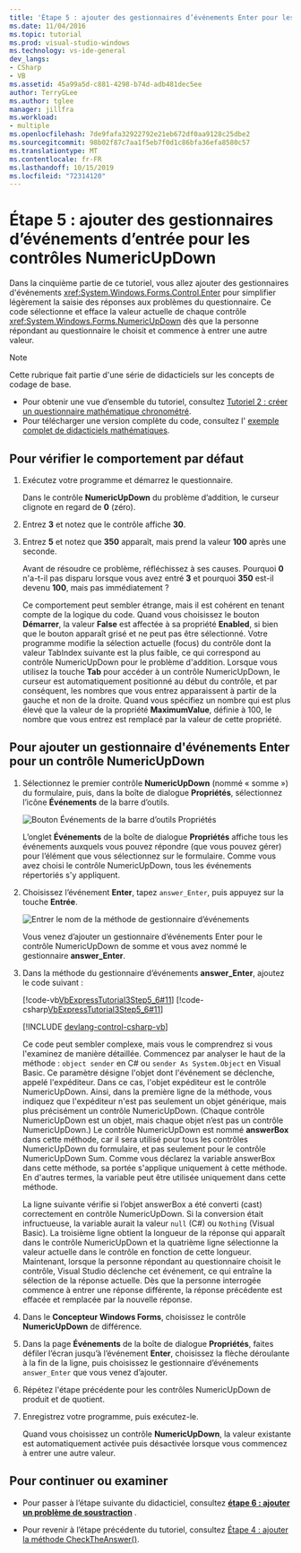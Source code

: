 ```yaml
---
title: 'Étape 5 : ajouter des gestionnaires d’événements Enter pour les contrôles NumericUpDown'
ms.date: 11/04/2016
ms.topic: tutorial
ms.prod: visual-studio-windows
ms.technology: vs-ide-general
dev_langs:
- CSharp
- VB
ms.assetid: 45a99a5d-c881-4298-b74d-adb481dec5ee
author: TerryGLee
ms.author: tglee
manager: jillfra
ms.workload:
- multiple
ms.openlocfilehash: 7de9fafa32922792e21eb672df0aa9128c25dbe2
ms.sourcegitcommit: 98b02f87c7aa1f5eb7f0d1c86bfa36efa8580c57
ms.translationtype: MT
ms.contentlocale: fr-FR
ms.lasthandoff: 10/15/2019
ms.locfileid: "72314120"
---
```

# <a name="step-5-add-enter-event-handlers-for-the-numericupdown-controls"></a>Étape 5 : ajouter des gestionnaires d’événements d’entrée pour les contrôles NumericUpDown

Dans la cinquième partie de ce tutoriel, vous allez ajouter des gestionnaires d'événements <xref:System.Windows.Forms.Control.Enter> pour simplifier légèrement la saisie des réponses aux problèmes du questionnaire. Ce code sélectionne et efface la valeur actuelle de chaque contrôle <xref:System.Windows.Forms.NumericUpDown> dès que la personne répondant au questionnaire le choisit et commence à entrer une autre valeur.

> [!NOTE]
> Cette rubrique fait partie d'une série de didacticiels sur les concepts de codage de base.
> - Pour obtenir une vue d’ensemble du tutoriel, consultez [Tutoriel 2 : créer un questionnaire mathématique chronométré](../ide/tutorial-2-create-a-timed-math-quiz.md).
> - Pour télécharger une version complète du code, consultez l' [exemple complet de didacticiels mathématiques](https://code.msdn.microsoft.com/Complete-Math-Quiz-8581813c).

## <a name="to-verify-the-default-behavior"></a>Pour vérifier le comportement par défaut

1. Exécutez votre programme et démarrez le questionnaire.

     Dans le contrôle **NumericUpDown** du problème d’addition, le curseur clignote en regard de **0** (zéro).

2. Entrez **3** et notez que le contrôle affiche **30**.

3. Entrez **5** et notez que **350** apparaît, mais prend la valeur **100** après une seconde.

     Avant de résoudre ce problème, réfléchissez à ses causes. Pourquoi **0** n'a-t-il pas disparu lorsque vous avez entré **3** et pourquoi **350** est-il devenu **100**, mais pas immédiatement ?

     Ce comportement peut sembler étrange, mais il est cohérent en tenant compte de la logique du code. Quand vous choisissez le bouton **Démarrer**, la valeur **False** est affectée à sa propriété **Enabled**, si bien que le bouton apparaît grisé et ne peut pas être sélectionné. Votre programme modifie la sélection actuelle (focus) du contrôle dont la valeur TabIndex suivante est la plus faible, ce qui correspond au contrôle NumericUpDown pour le problème d'addition. Lorsque vous utilisez la touche **Tab** pour accéder à un contrôle NumericUpDown, le curseur est automatiquement positionné au début du contrôle, et par conséquent, les nombres que vous entrez apparaissent à partir de la gauche et non de la droite. Quand vous spécifiez un nombre qui est plus élevé que la valeur de la propriété **MaximumValue**, définie à 100, le nombre que vous entrez est remplacé par la valeur de cette propriété.

## <a name="to-add-an-enter-event-handler-for-a-numericupdown-control"></a>Pour ajouter un gestionnaire d'événements Enter pour un contrôle NumericUpDown

1. Sélectionnez le premier contrôle **NumericUpDown** (nommé « somme ») du formulaire, puis, dans la boîte de dialogue **Propriétés**, sélectionnez l’icône **Événements** de la barre d’outils.

   ![Bouton Événements de la barre d’outils Propriétés](media/control-properties-events.png)

   L’onglet **Événements** de la boîte de dialogue **Propriétés** affiche tous les événements auxquels vous pouvez répondre (que vous pouvez gérer) pour l’élément que vous sélectionnez sur le formulaire. Comme vous avez choisi le contrôle NumericUpDown, tous les événements répertoriés s'y appliquent.

2. Choisissez l’événement **Enter**, tapez `answer_Enter`, puis appuyez sur la touche **Entrée**.

   ![Entrer le nom de la méthode de gestionnaire d’événements](media/enter-event.png)

   Vous venez d’ajouter un gestionnaire d’événements Enter pour le contrôle NumericUpDown de somme et vous avez nommé le gestionnaire **answer_Enter**.

3. Dans la méthode du gestionnaire d’événements **answer_Enter**, ajoutez le code suivant :

     [!code-vb[VbExpressTutorial3Step5_6#11](../ide/codesnippet/VisualBasic/step-5-add-enter-event-handlers-for-the-numericupdown-controls_1.vb)]
     [!code-csharp[VbExpressTutorial3Step5_6#11](../ide/codesnippet/CSharp/step-5-add-enter-event-handlers-for-the-numericupdown-controls_1.cs)]

     [!INCLUDE [devlang-control-csharp-vb](./includes/devlang-control-csharp-vb.md)]

     Ce code peut sembler complexe, mais vous le comprendrez si vous l'examinez de manière détaillée. Commencez par analyser le haut de la méthode : `object sender` en C# ou `sender As System.Object` en Visual Basic. Ce paramètre désigne l'objet dont l'événement se déclenche, appelé l'expéditeur. Dans ce cas, l'objet expéditeur est le contrôle NumericUpDown. Ainsi, dans la première ligne de la méthode, vous indiquez que l'expéditeur n'est pas seulement un objet générique, mais plus précisément un contrôle NumericUpDown. (Chaque contrôle NumericUpDown est un objet, mais chaque objet n’est pas un contrôle NumericUpDown.) Le contrôle NumericUpDown est nommé **answerBox** dans cette méthode, car il sera utilisé pour tous les contrôles NumericUpDown du formulaire, et pas seulement pour le contrôle NumericUpDown Sum. Comme vous déclarez la variable answerBox dans cette méthode, sa portée s'applique uniquement à cette méthode. En d'autres termes, la variable peut être utilisée uniquement dans cette méthode.

     La ligne suivante vérifie si l’objet answerBox a été converti (cast) correctement en contrôle NumericUpDown. Si la conversion était infructueuse, la variable aurait la valeur `null` (C#) ou `Nothing` (Visual Basic). La troisième ligne obtient la longueur de la réponse qui apparaît dans le contrôle NumericUpDown et la quatrième ligne sélectionne la valeur actuelle dans le contrôle en fonction de cette longueur. Maintenant, lorsque la personne répondant au questionnaire choisit le contrôle, Visual Studio déclenche cet événement, ce qui entraîne la sélection de la réponse actuelle. Dès que la personne interrogée commence à entrer une réponse différente, la réponse précédente est effacée et remplacée par la nouvelle réponse.

4. Dans le **Concepteur Windows Forms**, choisissez le contrôle **NumericUpDown** de différence.

5. Dans la page **Événements** de la boîte de dialogue **Propriétés**, faites défiler l’écran jusqu’à l’événement **Enter**, choisissez la flèche déroulante à la fin de la ligne, puis choisissez le gestionnaire d’événements `answer_Enter` que vous venez d’ajouter.

6. Répétez l'étape précédente pour les contrôles NumericUpDown de produit et de quotient.

7. Enregistrez votre programme, puis exécutez-le.

     Quand vous choisissez un contrôle **NumericUpDown**, la valeur existante est automatiquement activée puis désactivée lorsque vous commencez à entrer une autre valeur.

## <a name="to-continue-or-review"></a>Pour continuer ou examiner

- Pour passer à l’étape suivante du didacticiel, consultez **[étape 6 : ajouter un problème de soustraction](../ide/step-6-add-a-subtraction-problem.md)** .

- Pour revenir à l’étape précédente du tutoriel, consultez [Étape 4 : ajouter la méthode CheckTheAnswer()](../ide/step-4-add-the-checktheanswer-parens-method.md).
